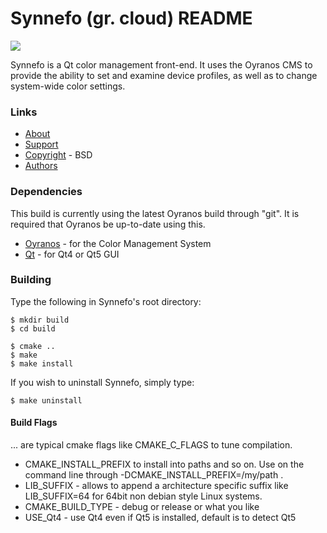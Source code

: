 # Synnefo (gr. cloud) README
![](http://www.oyranos.org/images/oyranos-config-synnefo.png)

Synnefo is a Qt color management front-end.  It uses the Oyranos CMS to provide the ability to set and examine device profiles, as well as to change system-wide color settings.

### Links
* [About](http://www.oyranos.org/synnefo)
* [Support](http://www.oyranos.org/support)
* [Copyright](COPYING.md) - BSD
* [Authors](AUTHORS.md)


### Dependencies

This build is currently using the latest Oyranos build through "git". It is required that Oyranos be up-to-date using this.

* [Oyranos](http://www.oyranos.org) - for the Color Management System
* [Qt](http://www.qt.io) - for Qt4 or Qt5 GUI


### Building

Type the following in Synnefo's root directory:

    $ mkdir build
    $ cd build

    $ cmake ..
    $ make
    $ make install

If you wish to uninstall Synnefo, simply type:

    $ make uninstall

#### Build Flags
... are typical cmake flags like CMAKE_C_FLAGS to tune compilation.

* CMAKE_INSTALL_PREFIX to install into paths and so on. Use on the command 
  line through -DCMAKE_INSTALL_PREFIX=/my/path .
* LIB_SUFFIX - allows to append a architecture specific suffix like 
  LIB_SUFFIX=64 for 64bit non debian style Linux systems.
* CMAKE_BUILD_TYPE - debug or release or what you like
* USE_Qt4 - use Qt4 even if Qt5 is installed, default is to detect Qt5

